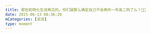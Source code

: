 ```yaml
---
title: 那些和物化生说再见的，你们就那么确定自己不会再作一年高二狗了么？🐶🐶
date: 2015-06-13 08:36:20
mCategories: [说说]
type: moment
---
```


